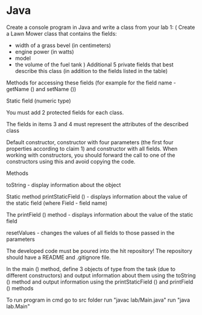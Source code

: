 # Java
Create a console program in Java and write a class from your lab 1:
(
Create a Lawn Mower class that contains the fields:
- width of a grass bevel (in centimeters)
- engine power (in watts)
- model
- the volume of the fuel tank
)
Additional 5 private fields that best describe this class (in addition to the fields listed in the table)

Methods for accessing these fields (for example for the field name - getName () and setName ())

Static field (numeric type)

You must add 2 protected fields for each class.

The fields in items 3 and 4 must represent the attributes of the described class

Default constructor, constructor with four parameters (the first four properties according to claim 1) and constructor with all fields. When working with constructors, you should forward the call to one of the constructors using this and avoid copying the code.

Methods

toString - display information about the object

Static method printStaticField () - displays information about the value of the static field (where Field - field name)

The printField () method - displays information about the value of the static field

resetValues ​​- changes the values ​​of all fields to those passed in the parameters

The developed code must be poured into the hit repository! The repository should have a README and .gitignore file.

In the main () method, define 3 objects of type from the task (due to different constructors) and output information about them using the toString () method and output information using the printStaticField () and printField () methods


To run program in cmd go to src folder run "javac lab/Main.java"
run "java lab.Main"
